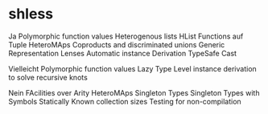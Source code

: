 shless
======



Ja
Polymorphic function values
Heterogenous lists
HList Functions auf Tuple
HeteroMAps
Coproducts and discriminated unions
Generic Representation
Lenses
Automatic instance Derivation
TypeSafe Cast


Vielleicht
Polymorphic function values
Lazy Type Level instance derivation to solve recursive knots


Nein
FAcilities over Arity
HeteroMAps
Singleton Types
Singleton Types with Symbols
Statically Known collection sizes
Testing for non-compilation
